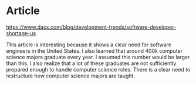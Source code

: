 # Article
https://www.daxx.com/blog/development-trends/software-developer-shortage-us

This article is interesting because it shows a clear need for software engineers in the United States. I also learned that around 400k computer science majors graduate every year. I assumed this number would be larger than this. I also realize that a lot of these graduates are not sufficiently prepared enough to handle computer science roles. There is a clear need to restructure how computer science majors are taught.
